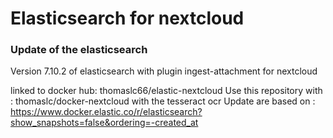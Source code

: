# Elasticsearch for nextcloud

### Update of the elasticsearch

Version 7.10.2 of elasticsearch
with plugin ingest-attachment for nextcloud

linked to docker hub: thomaslc66/elastic-nextcloud
Use this repository with : thomaslc/docker-nextcloud with the tesseract ocr
Update are based on : https://www.docker.elastic.co/r/elasticsearch?show_snapshots=false&ordering=-created_at

